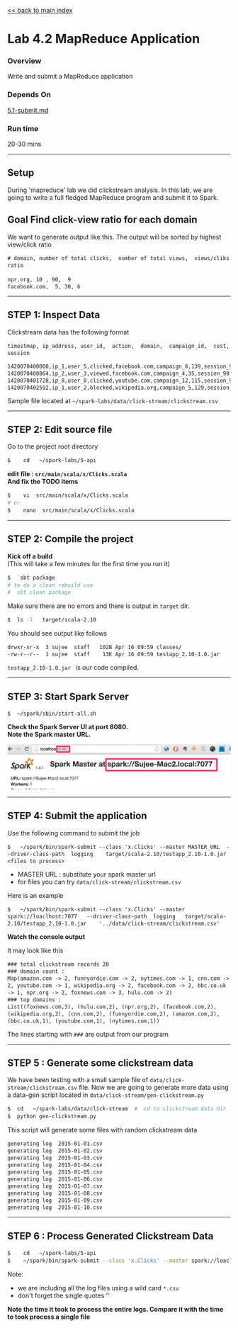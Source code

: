 [<< back to main index](../README.md) 

Lab 4.2 MapReduce Application
=============================

### Overview
Write and submit a MapReduce application 

### Depends On 
[5.1-submit.md](5.1-submit.md)

### Run time
20-30 mins

-----
Setup
-----
During 'mapreduce' lab we did clickstream analysis.  In this lab, we are going to write a full fledged MapReduce program and submit it to Spark. 

## Goal Find click-view ratio for each domain
We want to generate output like this.  The output will be sorted by highest view/click ratio

```
# domain, number of total clicks,  number of total views,  views/cliks ratio

npr.org, 10 , 90,  9
facebook.com,  5, 30, 6
```

---------------------
STEP 1: Inspect Data
---------------------
Clickstream data has the following format
```
timestmap, ip_address, user_id,  action,  domain,  campaign_id,  cost, session
```
```
1420070400000,ip_1,user_5,clicked,facebook.com,campaign_6,139,session_98
1420070400864,ip_2,user_3,viewed,facebook.com,campaign_4,35,session_98
1420070401728,ip_8,user_8,clicked,youtube.com,campaign_12,115,session_92
1420070402592,ip_1,user_2,blocked,wikipedia.org,campaign_5,129,session_91
```

Sample file located at  `~/spark-labs/data/click-stream/clickstream.csv`



---------------------
STEP 2: Edit source file
---------------------
Go to the project root directory
```bash
$    cd   ~/spark-labs/5-api
```

**edit file : `src/main/scala/x/Clicks.scala`**  
**And fix the TODO items**

```bash
$    vi  src/main/scala/x/Clicks.scala
# or 
$    nano  src/main/scala/x/Clicks.scala
```


--------------------------
STEP 2: Compile the project
--------------------------

**Kick off a build**  
(This will take a few minutes for the first time you run it)
```bash
$   sbt package
# to do a clean rebuild use
#  sbt clean package
```

Make sure there are no errors and there is output in `target` dir.
```bash
$  ls -l   target/scala-2.10
```
You should see output like follows
```
drwxr-xr-x  3 sujee  staff   102B Apr 16 09:59 classes/
-rw-r--r--  1 sujee  staff    13K Apr 16 09:59 testapp_2.10-1.0.jar
```

`testapp_2.10-1.0.jar `  is our code compiled.
 
--------------------------
STEP 3: Start Spark Server
--------------------------
```
$  ~/spark/sbin/start-all.sh
```

**Check the Spark Server UI at port 8080.**  
**Note the Spark master URL.**  

![Spark Master UI](../images/5.1b.png)


----------------
STEP 4: Submit the application
----------------
Use the following command to submit the job
```
$   ~/spark/bin/spark-submit --class 'x.Clicks' --master MASTER_URL  --driver-class-path  logging    target/scala-2.10/testapp_2.10-1.0.jar    <files to process>
```
* MASTER URL : substitute your spark master url
* for files you can try `data/click-stream/clickstream.csv`

Here is an example
```
$   ~/spark/bin/spark-submit --class 'x.Clicks' --master spark://loaclhost:7077   --driver-class-path  logging   target/scala-2.10/testapp_2.10-1.0.jar    '../data/click-stream/clickstream.csv'
```

**Watch the console output**

It may look like this
```
### total clickstream records 20
### domain count :
Map(amazon.com -> 2, funnyordie.com -> 2, nytimes.com -> 1, cnn.com -> 2, youtube.com -> 1, wikipedia.org -> 2, facebook.com -> 2, bbc.co.uk -> 1, npr.org -> 2, foxnews.com -> 3, hulu.com -> 2)
### top domains :
List((foxnews.com,3), (hulu.com,2), (npr.org,2), (facebook.com,2), (wikipedia.org,2), (cnn.com,2), (funnyordie.com,2), (amazon.com,2), (bbc.co.uk,1), (youtube.com,1), (nytimes.com,1))
```

The lines starting with `###` are output from our program


---------------------------------------
STEP 5 : Generate some clickstream data
---------------------------------------
We have been testing with a small sample file of `data/click-stream/clickstream.csv` file.  Now we are going to generate more data using a data-gen script located in `data/click-stream/gen-clickstream.py`

```bash
$  cd   ~/spark-labs/data/click-stream  #  cd to clickstream data dir
$  python gen-clickstream.py
```

This script will generate some files with random clickstream data
```
generating log  2015-01-01.csv
generating log  2015-01-02.csv
generating log  2015-01-03.csv
generating log  2015-01-04.csv
generating log  2015-01-05.csv
generating log  2015-01-06.csv
generating log  2015-01-07.csv
generating log  2015-01-08.csv
generating log  2015-01-09.csv
generating log  2015-01-10.csv
```


---------------------------------------
STEP 6 : Process Generated Clickstream Data
---------------------------------------
```bash
$    cd   ~/spark-labs/5-api
$    ~/spark/bin/spark-submit --class 'x.Clicks' --master spark://loaclhost:7077   --driver-class-path  logging   target/scala-2.10/testapp_2.10-1.0.jar    '../data/click-stream/*.csv'
```

Note:
* we are including all the log files using a wild card `*.csv`
* don't forget the single quotes '' 

**Note the time it took to process the entire logs.  Compare it with the time to took process a single file**